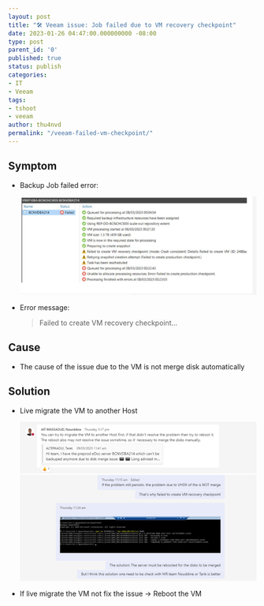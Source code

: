 ```yaml
---
layout: post
title: "🛠 Veeam issue: Job failed due to VM recovery checkpoint"
date: 2023-01-26 04:47:00.000000000 -08:00
type: post
parent_id: '0'
published: true
status: publish
categories:
- IT
- Veeam
tags:
- tshoot
- veeam
author: thu4nvd
permalink: "/veeam-failed-vm-checkpoint/"
---
```


## Symptom
* Backup Job failed error:  
  
  ![Alt text](../assets/2024/01/v-chkpoint1.png)


* Error message: 
  
  > Failed to create VM recovery checkpoint...

## Cause

* The cause of the issue due to the VM is not merge disk automatically

## Solution
* Live migrate the VM to another Host
  
  ![Alt text](../assets/2024/01/v-chkpoint2.png)
  ![Alt text](../assets/2024/01/v-chkpoint3.png)

* If live migrate the VM not fix the issue -> Reboot the VM 
